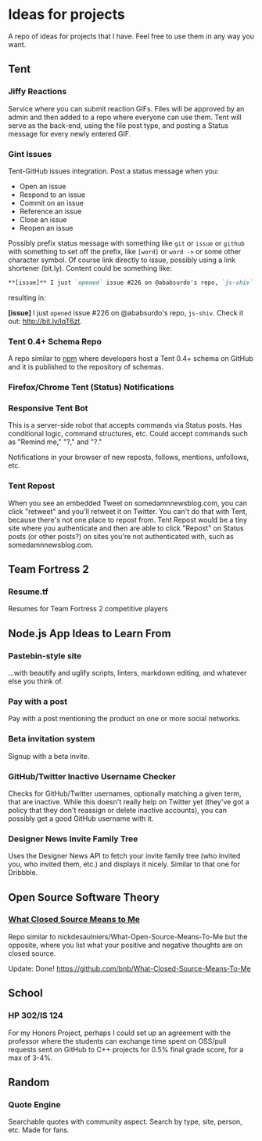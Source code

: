 # Ideas for projects

A repo of ideas for projects that I have. Feel free to use them in any way you want.

## Tent

### Jiffy Reactions
Service where you can submit reaction GIFs. Files will be approved by an admin and then added to a repo where everyone can use them. Tent will serve as the back-end, using the file post type, and posting a Status message for every newly entered GIF.

### Gint Issues
Tent-GitHub issues integration. Post a status message when you: 

* Open an issue
* Respond to an issue
* Commit on an issue
* Reference an issue
* Close an issue
* Reopen an issue

Possibly prefix status message with something like `git` or `issue` or `github` with something to set off the prefix, like `[word]` or `word ->` or some other character symbol. Of course link directly to issue, possibly using a link shortener (bit.ly). Content could be something like:

```markdown
**[issue]** I just `opened` issue #226 on @ababsurdo's repo, `js-shiv`. Check it out: http://bit.ly/IqT6zt.
```

resulting in: 

**[issue]** I just `opened` issue #226 on @ababsurdo's repo, `js-shiv`. Check it out: http://bit.ly/IqT6zt.

### Tent 0.4+ Schema Repo

A repo similar to [npm](npmjs.org) where developers host a Tent 0.4+ schema on GitHub and it is published to the repository of schemas.

### Firefox/Chrome Tent (Status) Notifications

### Responsive Tent Bot
This is a server-side robot that accepts commands via Status posts. Has conditional logic, command structures, etc. Could accept commands such as "Remind me," "?," and "?."

Notifications in your browser of new reposts, follows, mentions, unfollows, etc.

### Tent Repost
When you see an embedded Tweet on somedamnnewsblog.com, you can click "retweet" and you'll retweet it on Twitter. You can't do that with Tent, because there's not one place to repost from. Tent Repost would be a tiny site where you authenticate and then are able to click "Repost" on Status posts (or other posts?) on sites you're not authenticated with, such as somedamnnewsblog.com.

## Team Fortress 2

### Resume.tf
Resumes for Team Fortress 2 competitive players

## Node.js App Ideas to Learn From

### Pastebin-style site
...with beautify and uglify scripts, linters, markdown editing, and whatever else you think of.

### Pay with a post
Pay with a post mentioning the product on one or more social networks.

### Beta invitation system
Signup with a beta invite.

### GitHub/Twitter Inactive Username Checker
Checks for GitHub/Twitter usernames, optionally matching a given term, that are inactive. While this doesn't really help on Twitter yet (they've got a policy that they don't reassign or delete inactive accounts), you can possibly get a good GitHub username with it.

### Designer News Invite Family Tree
Uses the Designer News API to fetch your invite family tree (who invited you, who invited them, etc.) and displays it nicely. Similar to that one for Dribbble.

## Open Source Software Theory

### [What Closed Source Means to Me](https://github.com/bnb/What-Closed-Source-Means-To-Me)
Repo similar to nickdesaulniers/What-Open-Source-Means-To-Me but the opposite, where you list what your positive and negative thoughts are on closed source.

Update: Done! https://github.com/bnb/What-Closed-Source-Means-To-Me

## School

### HP 302/IS 124
For my Honors Project, perhaps I could set up an agreement with the professor where the students can exchange time spent on OSS/pull requests sent on GitHub to C++ projects for 0.5% final grade score, for a max of 3-4%.

## Random 

### Quote Engine
Searchable quotes with community aspect. Search by type, site, person, etc. Made for fans.

